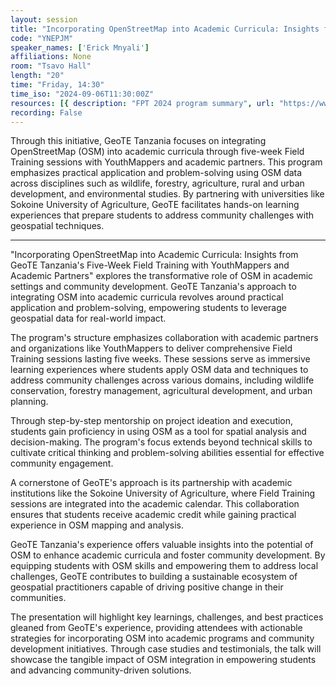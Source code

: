 ```yaml
---
layout: session
title: "Incorporating OpenStreetMap into Academic Curricula: Insights from GeoTE Tanzania's Five-Week Field Training programs with YouthMappers and Academic Partners"
code: "YNEPJM"
speaker_names: ['Erick Mnyali']
affiliations: None
room: "Tsavo Hall"
length: "20"
time: "Friday, 14:30"
time_iso: "2024-09-06T11:30:00Z"
resources: [{ description: "FPT 2024 program summary", url: "https://www.youtube.com/watch?v=dAEz64z175A&amp;t=1s" },{ description: "FPT 2024 program summary", url: "https://www.youtube.com/watch?v=dAEz64z175A&amp;t=1s" },{ description: "FPT 2024 program summary", url: "https://www.youtube.com/watch?v=dAEz64z175A&amp;t=1s" },{ description: "FPT 2024 program summary", url: "https://www.youtube.com/watch?v=dAEz64z175A&amp;t=1s" }]
recording: False
---
```


Through this initiative, GeoTE Tanzania focuses on integrating OpenStreetMap (OSM) into academic curricula through five-week Field Training sessions with YouthMappers and academic partners. This program emphasizes practical application and problem-solving using OSM data across disciplines such as wildlife, forestry, agriculture, rural and urban development, and environmental studies. By partnering with universities like Sokoine University of Agriculture, GeoTE facilitates hands-on learning experiences that prepare students to address community challenges with geospatial techniques.

<hr>

&#34;Incorporating OpenStreetMap into Academic Curricula: Insights from GeoTE Tanzania's Five-Week Field Training with YouthMappers and Academic Partners&#34; explores the transformative role of OSM in academic settings and community development. GeoTE Tanzania's approach to integrating OSM into academic curricula revolves around practical application and problem-solving, empowering students to leverage geospatial data for real-world impact.

The program's structure emphasizes collaboration with academic partners and organizations like YouthMappers to deliver comprehensive Field Training sessions lasting five weeks. These sessions serve as immersive learning experiences where students apply OSM data and techniques to address community challenges across various domains, including wildlife conservation, forestry management, agricultural development, and urban planning.

Through step-by-step mentorship on project ideation and execution, students gain proficiency in using OSM as a tool for spatial analysis and decision-making. The program's focus extends beyond technical skills to cultivate critical thinking and problem-solving abilities essential for effective community engagement.

A cornerstone of GeoTE's approach is its partnership with academic institutions like the Sokoine University of Agriculture, where Field Training sessions are integrated into the academic calendar. This collaboration ensures that students receive academic credit while gaining practical experience in OSM mapping and analysis.

GeoTE Tanzania's experience offers valuable insights into the potential of OSM to enhance academic curricula and foster community development. By equipping students with OSM skills and empowering them to address local challenges, GeoTE contributes to building a sustainable ecosystem of geospatial practitioners capable of driving positive change in their communities.

The presentation will highlight key learnings, challenges, and best practices gleaned from GeoTE's experience, providing attendees with actionable strategies for incorporating OSM into academic programs and community development initiatives. Through case studies and testimonials, the talk will showcase the tangible impact of OSM integration in empowering students and advancing community-driven solutions.

